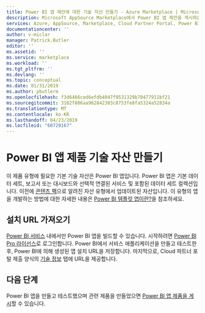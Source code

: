 ```yaml
---
title: Power BI 앱 제안에 대한 기술 자산 만들기 - Azure Marketplace | Microsoft Docs
description: Microsoft AppSource Marketplace에서 Power BI 앱 제안을 게시하는 데 필요한 기술 자산을 나열합니다.
services: Azure, AppSource, Marketplace, Cloud Partner Portal, Power BI
documentationcenter: ''
author: v-miclar
manager: Patrick.Butler
editor: ''
ms.assetid: ''
ms.service: marketplace
ms.workload: ''
ms.tgt_pltfrm: ''
ms.devlang: ''
ms.topic: conceptual
ms.date: 01/31/2019
ms.author: pbutlerm
ms.openlocfilehash: f3d6466ced6efdb4047f9531329b70477911bf21
ms.sourcegitcommit: 3102f886aa962842303c8753fe8fa5324a52834a
ms.translationtype: MT
ms.contentlocale: ko-KR
ms.lasthandoff: 04/23/2019
ms.locfileid: "60729167"
---
```

# <a name="create-power-bi-app-offer-technical-assets"></a>Power BI 앱 제품 기술 자산 만들기

이 제품 유형에 필요한 기본 기술 자산은 Power BI 앱입니다. Power BI 앱은 기본 데이터 세트, 보고서 또는 대시보드와 선택적 연결된 서비스 및 포함된 데이터 세트 컬렉션입니다. 이전에 [콘텐츠 팩](https://docs.microsoft.com/power-bi/service-organizational-content-pack-introduction)으로 알려진 자산 유형에서 업데이트된 자산입니다. 이 유형의 앱을 개발하는 방법에 대한 자세한 내용은 [Power BI 템플릿 앱이란?](https://go.microsoft.com/fwlink/?linkid=2028636)을 참조하세요.


## <a name="obtain-an-installation-url"></a>설치 URL 가져오기

[Power BI 서비스](https://powerbi.microsoft.com/) 내에서만 Power BI 앱을 빌드할 수 있습니다. 시작하려면 [Power BI Pro 라이선스](https://docs.microsoft.com/power-bi/service-admin-purchasing-power-bi-pro)로 로그인합니다. Power BI에서 서비스 애플리케이션을 만들고 테스트한 후, Power BI에 의해 생성된 앱 설치 URL을 저장합니다. 마지막으로, Cloud 파트너 포털 제출 양식의 [기술 정보](./cpp-technical-info-tab.md) 탭에 URL을 제공합니다.
 

## <a name="next-steps"></a>다음 단계

Power BI 앱을 만들고 테스트했으며 관련 제품을 만들었으면 [Power BI 앱 제품을 게시](./cpp-publish-offer.md)할 수 있습니다. 
